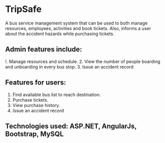 # TripSafe
A bus service management system that can be used to both manage resources, employees, activities and book tickets. Also, informs a user about the accident hazards while purchasing tickets.
## Admin features include:
  !. Manage resources and schedule.
  2. View the number of people boarding and unboarding in every bus stop.
  3. Issue an accident record
  
## Features for users:
  1. Find available bus list to reach destination.
  2. Purchase tickets.
  3. View purchase history.
  4. Issue an accident record
  
## Technologies used: ASP.NET, AngularJs, Bootstrap, MySQL
